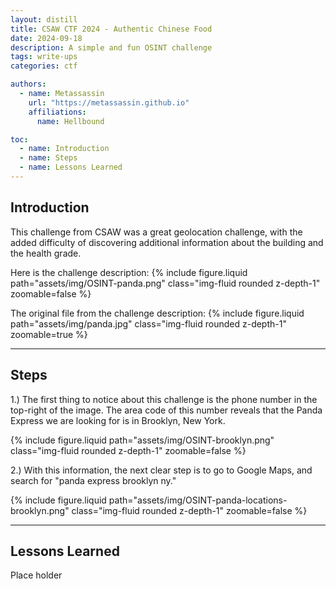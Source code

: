 ```yaml
---
layout: distill
title: CSAW CTF 2024 - Authentic Chinese Food
date: 2024-09-18
description: A simple and fun OSINT challenge
tags: write-ups
categories: ctf

authors:
  - name: Metassassin
    url: "https://metassassin.github.io"
    affiliations:
      name: Hellbound

toc:
  - name: Introduction
  - name: Steps
  - name: Lessons Learned
---
```


## Introduction

This challenge from CSAW was a great geolocation challenge, with the added difficulty of discovering additional information about the building and the health grade.

Here is the challenge description:
{% include figure.liquid path="assets/img/OSINT-panda.png" class="img-fluid rounded z-depth-1" zoomable=false %}

The original file from the challenge description:
{% include figure.liquid path="assets/img/panda.jpg" class="img-fluid rounded z-depth-1" zoomable=true %}

---

## Steps

1.) The first thing to notice about this challenge is the phone number in the top-right of the image. The area code of this number reveals that the Panda Express we are looking for is in Brooklyn, New York.

{% include figure.liquid path="assets/img/OSINT-brooklyn.png" class="img-fluid rounded z-depth-1" zoomable=false %}

2.) With this information, the next clear step is to go to Google Maps, and search for "panda express brooklyn ny."

{% include figure.liquid path="assets/img/OSINT-panda-locations-brooklyn.png" class="img-fluid rounded z-depth-1" zoomable=false %}

---

## Lessons Learned

Place holder
